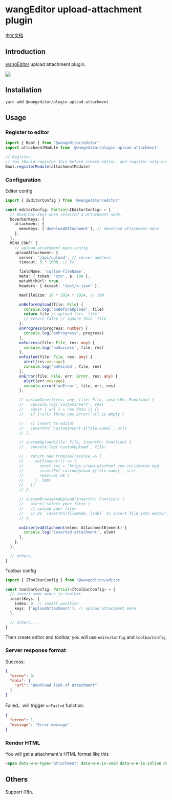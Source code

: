 # wangEditor upload-attachment plugin

[中文文档](./README.md)

## Introduction

[wangEditor](https://www.wangeditor.com/en/) upload attachment plugin.

![](./_img/demo.png)

## Installation

```shell
yarn add @wangeditor/plugin-upload-attachment
```

## Usage

### Register to editor

```js
import { Boot } from '@wangeditor/editor'
import attachmentModule from '@wangeditor/plugin-upload-attachment'

// Register
// You should register this before create editor, and register only once (not repeatedly).
Boot.registerModule(attachmentModule)
```

### Configuration

Editor config

```ts
import { IEditorConfig } from '@wangeditor/editor'

const editorConfig: Partial<IEditorConfig> = {
  // Hoverbar keys when selected a attachment node.
  hoverbarKeys: {
    attachment: {
      menuKeys: ['downloadAttachment'], // download attachment menu
    },
  },
  MENU_CONF: {
    // upload attachment menu config
    uploadAttachment: {
      server: '/api/upload', // server address
      timeout: 5 * 1000, // 5s

      fieldName: 'custom-fileName',
      meta: { token: 'xxx', a: 100 },
      metaWithUrl: true,
      headers: { Accept: 'text/x-json' },

      maxFileSize: 10 * 1024 * 1024, // 10M

      onBeforeUpload(file: File) {
        console.log('onBeforeUpload', file)
        return file // upload this `file`
        // return false // ignore this `file`
      },
      onProgress(progress: number) {
        console.log('onProgress', progress)
      },
      onSuccess(file: File, res: any) {
        console.log('onSuccess', file, res)
      },
      onFailed(file: File, res: any) {
        alert(res.message)
        console.log('onFailed', file, res)
      },
      onError(file: File, err: Error, res: any) {
        alert(err.message)
        console.error('onError', file, err, res)
      },

      // customInsert(res: any, file: File, insertFn: Function) {
      //   console.log('customInsert', res)
      //   const { url } = res.data || {}
      //   if (!url) throw new Error(`url is empty`)

      //   // insert to editor
      //   insertFn(`customInsert-${file.name}`, url)
      // },

      // customUpload(file: File, insertFn: Function) {
      //   console.log('customUpload', file)

      //   return new Promise(resolve => {
      //     setTimeout(() => {
      //       const src = `https://www.w3school.com.cn/i/movie.ogg`
      //       insertFn(`customUpload-${file.name}`, src)
      //       resolve('ok')
      //     }, 500)
      //   })
      // },

      // customBrowseAndUpload(insertFn: Function) {
      //   alert('select your files')
      //   // upload your files
      //   // Do `insertFn(fileName, link)` to insert file into editor.
      // },

      onInsertedAttachment(elem: AttachmentElement) {
        console.log('inserted attachment', elem)
      },
    },
  },

  // others...
}
```

Toolbar config

```ts
import { IToolbarConfig } from '@wangeditor/editor'

const toolbarConfig: Partial<IToolbarConfig> = {
  // insert some menus in toolbar
  insertKeys: {
    index: 0, // insert position
    keys: ['uploadAttachment'], // upload attachment menu
  },

  // others...
}
```

Then create editor and toolbar, you will use `editorConfig` and `toolbarConfig`

### Server response format

Success:

```json
{
  "errno": 0,
  "data": {
    "url": "Download link of attachment"
  }
}
```

Failed，will trigger `onFailed` function.

```json
{
  "errno": 1,
  "message": "Error message"
}
```

### Render HTML

You will get a attachment's HTML format like this

```html
<span data-w-e-type="attachment" data-w-e-is-void data-w-e-is-inline data-link="https://xxx.com/aaa/bbb/xxx.zip" data-fileName="xxx.zip">xxx.zip</span>
```

## Others

Support i18n.
